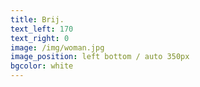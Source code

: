 ```yaml
---
title: Brij.
text_left: 170
text_right: 0
image: /img/woman.jpg
image_position: left bottom / auto 350px
bgcolor: white
---
```

